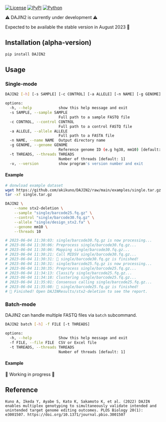 [![License](https://img.shields.io/badge/License-MIT-9cf.svg?style=flat-square)](https://choosealicense.com/licenses/mit/)
[![PyPI](https://img.shields.io/pypi/v/DAJIN2.svg?label=PyPI&color=orange&style=flat-square)](https://pypi.org/project/DAJIN2/)
[![Python](https://img.shields.io/pypi/pyversions/DAJIN2.svg?label=Python&color=blue&style=flat-square)](https://pypi.org/project/DAJIN2/)

⚠️ DAJIN2 is currently under development ⚠️

Expected to be available the stable version in August 2023 🤞

## Installation (alpha-version)

```bash
pip install DAJIN2
```

## Usage

### Single-mode

```bash
DAJIN2 [-h] [-s SAMPLE] [-c CONTROL] [-a ALLELE] [-n NAME] [-g GENOME] [-t THREADS] [-v]

options:
  -h, --help            show this help message and exit
  -s SAMPLE, --sample SAMPLE
                        Full path to a sample FASTQ file
  -c CONTROL, --control CONTROL
                        Full path to a control FASTQ file
  -a ALLELE, --allele ALLELE
                        Full path to a FASTA file
  -n NAME, --name NAME  Output directory name
  -g GENOME, --genome GENOME
                        Reference genome ID (e.g hg38, mm10) [default: '']
  -t THREADS, --threads THREADS
                        Number of threads [default: 1]
  -v, --version         show program's version number and exit
```

#### Example

```bash
# donwload example dataset
wget https://github.com/akikuno/DAJIN2/raw/main/examples/single.tar.gz
tar -xf single.tar.gz

DAJIN2 \
    --name stx2-deletion \
    --sample "single/barcode25.fq.gz" \
    --control "single/barcode30.fq.gz" \
    --allele "single/design_stx2.fa" \
    --genome mm10 \
    --threads 10

# 2023-06-04 11:30:03: single/barcode30.fq.gz is now processing...
# 2023-06-04 11:30:06: Preprocess single/barcode30.fq.gz...
# 2023-06-04 11:30:06: Mapping single/barcode30.fq.gz...
# 2023-06-04 11:30:21: Call MIDSV single/barcode30.fq.gz...
# 2023-06-04 11:30:31: 🍵 single/barcode30.fq.gz is finished!
# 2023-06-04 11:30:31: single/barcode25.fq.gz is now processing...
# 2023-06-04 11:30:35: Preprocess single/barcode25.fq.gz...
# 2023-06-04 11:34:13: Classify single/barcode25.fq.gz...
# 2023-06-04 11:34:18: Clustering single/barcode25.fq.gz...
# 2023-06-04 11:35:01: Consensus calling single/barcode25.fq.gz...
# 2023-06-04 11:35:08: 🍵 single/barcode25.fq.gz is finished!
# 🎉 Finished! Open DAJINResults/stx2-deletion to see the report.
```

### Batch-mode

DAJIN2 can handle multiple FASTQ files via `batch` subcommand.

```bash
DAJIN2 batch [-h] -f FILE [-t THREADS]

options:
  -h, --help            Show this help message and exit
  -f FILE, --file FILE  CSV or Excel file
  -t THREADS, --threads THREADS
                        Number of threads [default: 1]
```

#### Example

🚧 Working in progress 🚧

## Reference

```text
Kuno A, Ikeda Y, Ayabe S, Kato K, Sakamoto K, et al. (2022) DAJIN enables multiplex genotyping to simultaneously validate intended and unintended target genome editing outcomes. PLOS Biology 20(1): e3001507. https://doi.org/10.1371/journal.pbio.3001507
```
